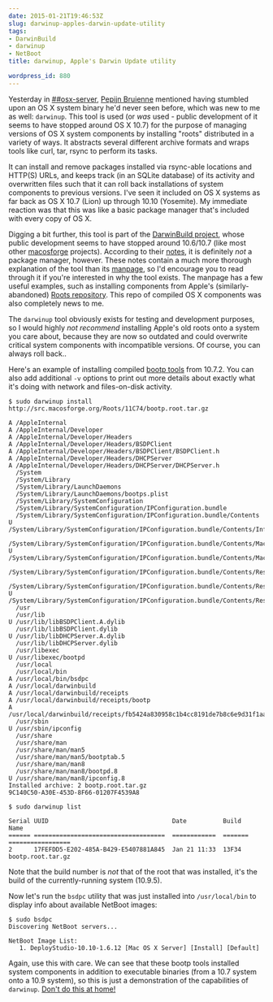 ```yaml
---
date: 2015-01-21T19:46:53Z
slug: darwinup-apples-darwin-update-utility
tags:
- DarwinBuild
- darwinup
- NetBoot
title: darwinup, Apple's Darwin Update utility

wordpress_id: 880
---
```


Yesterday in [##osx-server](https://botbot.me/freenode/osx-server/), [Pepijn Bruienne](https://twitter.com/bruienne) mentioned having stumbled upon an OS X system binary he'd never seen before, which was new to me as well: `darwinup`. This tool is used (or _was_ used - public development of it seems to have stopped around OS X 10.7) for the purpose of managing versions of OS X system components by installing "roots" distributed in a variety of ways. It abstracts several different archive formats and wraps tools like curl, tar, rsync to perform its tasks.

It can install and remove packages installed via rsync-able locations and HTTP(S) URLs, and keeps track (in an SQLite database) of its activity and overwritten files such that it can roll back installations of system components to previous versions. I've seen it included on OS X systems as far back as OS X 10.7 (Lion) up through 10.10 (Yosemite). My immediate reaction was that this was like a basic package manager that's included with every copy of OS X.

Digging a bit further, this tool is part of the [DarwinBuild project](http://darwinbuild.macosforge.org/), whose public development seems to have stopped around 10.6/10.7 (like most other [macosforge](http://www.macosforge.org/) projects). According to their [notes](http://darwinbuild.macosforge.org/trac/browser/trunk/darwinup/NOTES), it is definitely _not_ a package manager, however. These notes contain a much more thorough explanation of the tool than its [manpage](https://www.unix.com/man-page/osx/1/darwinup/), so I'd encourage you to read through it if you're interested in why the tool exists. The manpage has a few useful examples, such as installing components from Apple's (similarly-abandoned) [Roots repository](http://src.macosforge.org/Roots). This repo of compiled OS X components was also completely news to me.

The `darwinup` tool obviously exists for testing and development purposes, so I would highly _not recommend_ installing Apple's old roots onto a system you care about, because they are now so outdated and could overwrite critical system components with incompatible versions. Of course, you can always roll back..

Here's an example of installing compiled [bootp tools](http://www.opensource.apple.com/source/bootp/bootp-298/) from 10.7.2. You can also add additional `-v` options to print out more details about exactly what it's doing with network and files-on-disk activity.

```
$ sudo darwinup install http://src.macosforge.org/Roots/11C74/bootp.root.tar.gz

A /AppleInternal
A /AppleInternal/Developer
A /AppleInternal/Developer/Headers
A /AppleInternal/Developer/Headers/BSDPClient
A /AppleInternal/Developer/Headers/BSDPClient/BSDPClient.h
A /AppleInternal/Developer/Headers/DHCPServer
A /AppleInternal/Developer/Headers/DHCPServer/DHCPServer.h
  /System
  /System/Library
  /System/Library/LaunchDaemons
  /System/Library/LaunchDaemons/bootps.plist
  /System/Library/SystemConfiguration
  /System/Library/SystemConfiguration/IPConfiguration.bundle
  /System/Library/SystemConfiguration/IPConfiguration.bundle/Contents
U /System/Library/SystemConfiguration/IPConfiguration.bundle/Contents/Info.plist
  /System/Library/SystemConfiguration/IPConfiguration.bundle/Contents/MacOS
U /System/Library/SystemConfiguration/IPConfiguration.bundle/Contents/MacOS/IPConfiguration
  /System/Library/SystemConfiguration/IPConfiguration.bundle/Contents/Resources
  /System/Library/SystemConfiguration/IPConfiguration.bundle/Contents/Resources/English.lproj
U /System/Library/SystemConfiguration/IPConfiguration.bundle/Contents/Resources/English.lproj/Localizable.strings
  /usr
  /usr/lib
U /usr/lib/libBSDPClient.A.dylib
  /usr/lib/libBSDPClient.dylib
U /usr/lib/libDHCPServer.A.dylib
  /usr/lib/libDHCPServer.dylib
  /usr/libexec
U /usr/libexec/bootpd
  /usr/local
  /usr/local/bin
A /usr/local/bin/bsdpc
A /usr/local/darwinbuild
A /usr/local/darwinbuild/receipts
A /usr/local/darwinbuild/receipts/bootp
A /usr/local/darwinbuild/receipts/fb5424a830958c1b4cc8191de7b8c6e9d31f1aaf
  /usr/sbin
U /usr/sbin/ipconfig
  /usr/share
  /usr/share/man
  /usr/share/man/man5
  /usr/share/man/man5/bootptab.5
  /usr/share/man/man8
  /usr/share/man/man8/bootpd.8
U /usr/share/man/man8/ipconfig.8
Installed archive: 2 bootp.root.tar.gz 
9C140C50-A30E-453D-8F66-01207F4539A8

$ sudo darwinup list

Serial UUID                                  Date          Build    Name
====== ====================================  ============  =======  =================
2      17FEFDD5-E202-485A-B429-E5407881A845  Jan 21 11:33  13F34    bootp.root.tar.gz
```

Note that the build number is _not_ that of the root that was installed, it's the build of the currently-running system (10.9.5).

Now let's run the `bsdpc` utility that was just installed into `/usr/local/bin` to display info about available NetBoot images:

```
$ sudo bsdpc
Discovering NetBoot servers...

NetBoot Image List:
   1. DeployStudio-10.10-1.6.12 [Mac OS X Server] [Install] [Default]
```

Again, use this with care. We can see that these bootp tools installed system components in addition to executable binaries (from a 10.7 system onto a 10.9 system), so this is just a demonstration of the capabilities of `darwinup`. [Don't do this at home!](http://arstechnica.com/apple/2015/01/why-dns-in-os-x-10-10-is-broken-and-what-you-can-do-to-fix-it/)
